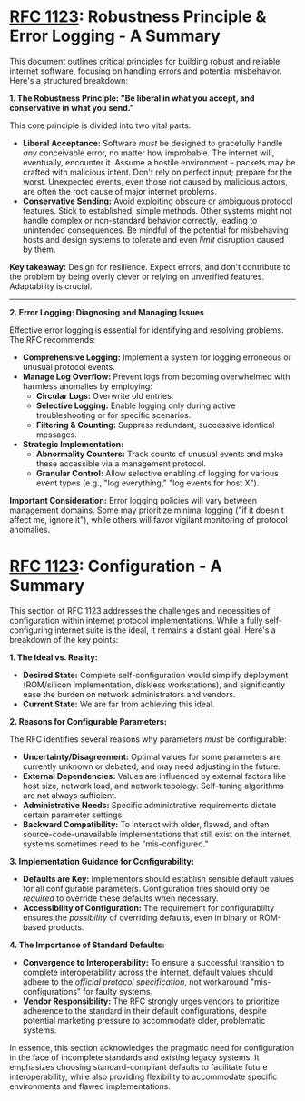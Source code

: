 
# [RFC 1123](https://www.rfc-editor.org/rfc/rfc1123.html#page-7): Robustness Principle & Error Logging - A Summary

This document outlines critical principles for building robust and reliable internet software, focusing on handling errors and potential misbehavior. Here's a structured breakdown:

**1. The Robustness Principle: "Be liberal in what you accept, and conservative in what you send."**

This core principle is divided into two vital parts:

* **Liberal Acceptance:**  Software *must* be designed to gracefully handle *any* conceivable error, no matter how improbable. The internet will, eventually, encounter it.  Assume a hostile environment – packets may be crafted with malicious intent.  Don't rely on perfect input; prepare for the worst.  Unexpected events, even those not caused by malicious actors, are often the root cause of major internet problems.
* **Conservative Sending:** Avoid exploiting obscure or ambiguous protocol features. Stick to established, simple methods.  Other systems might not handle complex or non-standard behavior correctly, leading to unintended consequences. Be mindful of the potential for misbehaving hosts and design systems to tolerate and even *limit* disruption caused by them.

**Key takeaway:**  Design for resilience.  Expect errors, and don't contribute to the problem by being overly clever or relying on unverified features.  Adaptability is crucial.

---

**2. Error Logging: Diagnosing and Managing Issues**

Effective error logging is essential for identifying and resolving problems. The RFC recommends:

* **Comprehensive Logging:** Implement a system for logging erroneous or unusual protocol events.
* **Manage Log Overflow:** Prevent logs from becoming overwhelmed with harmless anomalies by employing:
    * **Circular Logs:**  Overwrite old entries.
    * **Selective Logging:** Enable logging only during active troubleshooting or for specific scenarios.
    * **Filtering & Counting:**  Suppress redundant, successive identical messages.
* **Strategic Implementation:**
    * **Abnormality Counters:**  Track counts of unusual events and make these accessible via a management protocol.
    * **Granular Control:** Allow selective enabling of logging for various event types (e.g., "log everything," "log events for host X").

**Important Consideration:**  Error logging policies will vary between management domains. Some may prioritize minimal logging ("if it doesn't affect me, ignore it"), while others will favor vigilant monitoring of protocol anomalies.

# [RFC 1123](https://www.rfc-editor.org/rfc/rfc1123.html#page-7): Configuration - A Summary

This section of RFC 1123 addresses the challenges and necessities of configuration within internet protocol implementations. While a fully self-configuring internet suite is the ideal, it remains a distant goal. Here's a breakdown of the key points:

**1. The Ideal vs. Reality:**

* **Desired State:** Complete self-configuration would simplify deployment (ROM/silicon implementation, diskless workstations), and significantly ease the burden on network administrators and vendors.
* **Current State:** We are far from achieving this ideal.

**2. Reasons for Configurable Parameters:**

The RFC identifies several reasons why parameters *must* be configurable:

* **Uncertainty/Disagreement:**  Optimal values for some parameters are currently unknown or debated, and may need adjusting in the future.
* **External Dependencies:**  Values are influenced by external factors like host size, network load, and network topology.  Self-tuning algorithms are not always sufficient.
* **Administrative Needs:**  Specific administrative requirements dictate certain parameter settings.
* **Backward Compatibility:**  To interact with older, flawed, and often source-code-unavailable implementations that still exist on the internet, systems sometimes need to be "mis-configured."

**3. Implementation Guidance for Configurability:**

* **Defaults are Key:** Implementors should establish sensible default values for all configurable parameters.  Configuration files should only be *required* to override these defaults when necessary.
* **Accessibility of Configuration:**  The requirement for configurability ensures the *possibility* of overriding defaults, even in binary or ROM-based products.

**4. The Importance of Standard Defaults:**

* **Convergence to Interoperability:**  To ensure a successful transition to complete interoperability across the internet, default values should adhere to the *official protocol specification*, not workaround "mis-configurations" for faulty systems.
* **Vendor Responsibility:**  The RFC strongly urges vendors to prioritize adherence to the standard in their default configurations, despite potential marketing pressure to accommodate older, problematic systems.

In essence, this section acknowledges the pragmatic need for configuration in the face of incomplete standards and existing legacy systems. It emphasizes choosing standard-compliant defaults to facilitate future interoperability, while also providing flexibility to accommodate specific environments and flawed implementations.



